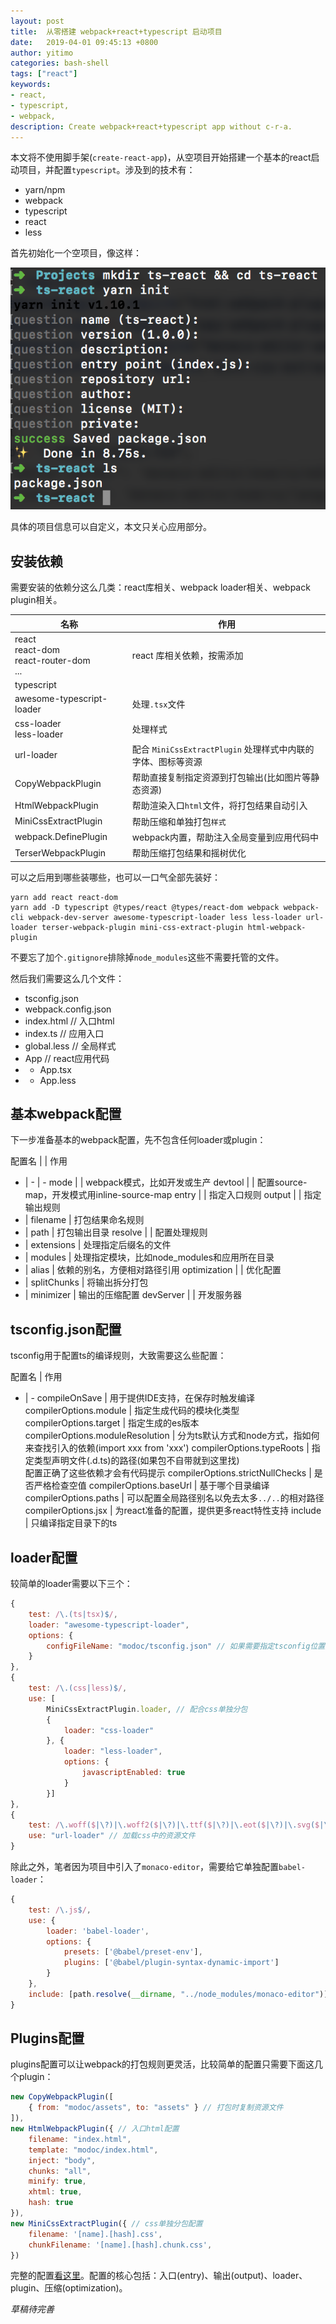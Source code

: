 ```yaml
---
layout: post
title:  从零搭建 webpack+react+typescript 启动项目
date:   2019-04-01 09:45:13 +0800
author: yitimo
categories: bash-shell
tags: ["react"]
keywords:
- react,
- typescript,
- webpack,
description: Create webpack+react+typescript app without c-r-a.
---
```


本文将不使用脚手架(``create-react-app``)，从空项目开始搭建一个基本的react启动项目，并配置``typescript``。涉及到的技术有：

* yarn/npm
* webpack
* typescript
* react
* less

首先初始化一个空项目，像这样：

![Create Empty Dir](/assets/images/201904/0101.png)

具体的项目信息可以自定义，本文只关心应用部分。

## 安装依赖

需要安装的依赖分这么几类：react库相关、webpack loader相关、webpack plugin相关。

名称 | 作用
 -|-
 react <br /> react-dom <br /> react-router-dom <br /> ... | react 库相关依赖，按需添加
 typescript | 
 awesome-typescript-loader | 处理``.tsx``文件
 css-loader <br /> less-loader | 处理样式
 url-loader | 配合 ``MiniCssExtractPlugin`` 处理样式中内联的字体、图标等资源
 CopyWebpackPlugin | 帮助直接复制指定资源到打包输出(比如图片等静态资源)
 HtmlWebpackPlugin | 帮助渲染入口``html``文件，将打包结果自动引入
 MiniCssExtractPlugin | 帮助压缩和单独打包``样式``
 webpack.DefinePlugin | webpack内置，帮助注入全局变量到应用代码中
 TerserWebpackPlugin | 帮助压缩打包结果和摇树优化

可以之后用到哪些装哪些，也可以一口气全部先装好：

``` shell
yarn add react react-dom
yarn add -D typescript @types/react @types/react-dom webpack webpack-cli webpack-dev-server awesome-typescript-loader less less-loader url-loader terser-webpack-plugin mini-css-extract-plugin html-webpack-plugin 
```

不要忘了加个``.gitignore``排除掉``node_modules``这些不需要托管的文件。

然后我们需要这么几个文件：

* tsconfig.json
* webpack.config.json
* index.html // 入口html
* index.ts // 应用入口
* global.less // 全局样式
* App // react应用代码
* * App.tsx
* * App.less

## 基本webpack配置

下一步准备基本的webpack配置，先不包含任何loader或plugin：

 配置名 |  | 作用
 - | - | -
 mode |  | webpack模式，比如开发或生产
 devtool |  | 配置source-map，开发模式用inline-source-map
 entry |  | 指定入口规则
 output |  | 指定输出规则
 - | filename | 打包结果命名规则
 - | path | 打包输出目录
 resolve |  | 配置处理规则
 - | extensions | 处理指定后缀名的文件
 - | modules | 处理指定模块，比如node_modules和应用所在目录
 - | alias | 依赖的别名，方便相对路径引用
 optimization |  | 优化配置
 - | splitChunks | 将输出拆分打包
 - | minimizer | 输出的压缩配置
 devServer |  | 开发服务器

## tsconfig.json配置

tsconfig用于配置ts的编译规则，大致需要这么些配置：

 配置名 | 作用
 - | -
 compileOnSave | 用于提供IDE支持，在保存时触发编译
 compilerOptions.module | 指定生成代码的模块化类型
 compilerOptions.target | 指定生成的es版本
 compilerOptions.moduleResolution | 分为ts默认方式和node方式，指如何来查找引入的依赖(import xxx from 'xxx')
 compilerOptions.typeRoots | 指定类型声明文件(.d.ts)的路径(如果包不自带就到这里找) <br /> 配置正确了这些依赖才会有代码提示
 compilerOptions.strictNullChecks | 是否严格检查空值
 compilerOptions.baseUrl | 基于哪个目录编译
 compilerOptions.paths | 可以配置全局路径别名以免去太多``../..``的相对路径
 compilerOptions.jsx | 为react准备的配置，提供更多react特性支持
 include | 只编译指定目录下的ts

## loader配置

较简单的loader需要以下三个：

``` javascript
{
    test: /\.(ts|tsx)$/,
    loader: "awesome-typescript-loader",
    options: {
        configFileName: "modoc/tsconfig.json" // 如果需要指定tsconfig位置则在此配置
    }
},
{
    test: /\.(css|less)$/,
    use: [
        MiniCssExtractPlugin.loader, // 配合css单独分包
        {
            loader: "css-loader"
        }, {
            loader: "less-loader",
            options: {
                javascriptEnabled: true
            }
        }]
},
{
    test: /\.woff($|\?)|\.woff2($|\?)|\.ttf($|\?)|\.eot($|\?)|\.svg($|\?)/,
    use: "url-loader" // 加载css中的资源文件
}
```

除此之外，笔者因为项目中引入了``monaco-editor``，需要给它单独配置``babel-loader``：

``` javascript
{
    test: /\.js$/,
    use: {
        loader: 'babel-loader',
        options: {
            presets: ['@babel/preset-env'],
            plugins: ['@babel/plugin-syntax-dynamic-import']
        }
    },
    include: [path.resolve(__dirname, "../node_modules/monaco-editor")] // 只处理monaco-editor
}
```

## Plugins配置

plugins配置可以让webpack的打包规则更灵活，比较简单的配置只需要下面这几个plugin：

``` javascript
new CopyWebpackPlugin([
    { from: "modoc/assets", to: "assets" } // 打包时复制资源文件
]),
new HtmlWebpackPlugin({ // 入口html配置
    filename: "index.html",
    template: "modoc/index.html",
    inject: "body",
    chunks: "all",
    minify: true,
    xhtml: true,
    hash: true
}),
new MiniCssExtractPlugin({ // css单独分包配置
    filename: '[name].[hash].css',
    chunkFilename: '[name].[hash].chunk.css',
})
```

完整的配置[看这里](https://github.com/yitimo/momo/blob/master/modoc/webpack.config.common.js)。配置的核心包括：入口(entry)、输出(output)、loader、plugin、压缩(optimization)。

*草稿待完善*
